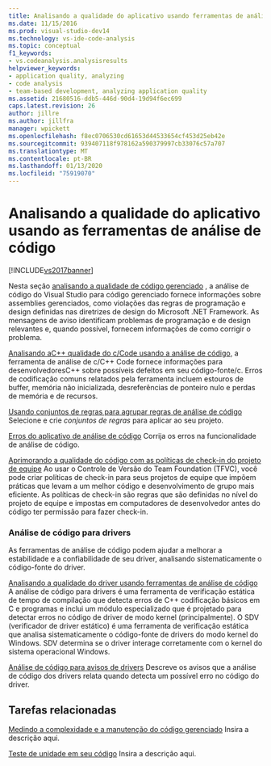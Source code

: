```yaml
---
title: Analisando a qualidade do aplicativo usando ferramentas de análise de código | Microsoft Docs
ms.date: 11/15/2016
ms.prod: visual-studio-dev14
ms.technology: vs-ide-code-analysis
ms.topic: conceptual
f1_keywords:
- vs.codeanalysis.analysisresults
helpviewer_keywords:
- application quality, analyzing
- code analysis
- team-based development, analyzing application quality
ms.assetid: 21680516-ddb5-446d-90d4-19d94f6ec699
caps.latest.revision: 26
author: jillre
ms.author: jillfra
manager: wpickett
ms.openlocfilehash: f8ec0706530cd61653d44533654cf453d25eb42e
ms.sourcegitcommit: 939407118f978162a590379997cb33076c57a707
ms.translationtype: MT
ms.contentlocale: pt-BR
ms.lasthandoff: 01/13/2020
ms.locfileid: "75919070"
---
```

# <a name="analyzing-application-quality-by-using-code-analysis-tools"></a>Analisando a qualidade do aplicativo usando as ferramentas de análise de código
[!INCLUDE[vs2017banner](../includes/vs2017banner.md)]

Nesta seção [analisando a qualidade de código gerenciado](../code-quality/analyzing-managed-code-quality-by-using-code-analysis.md) , a análise de código do Visual Studio para código gerenciado fornece informações sobre assemblies gerenciados, como violações das regras de programação e design definidas nas diretrizes de design do Microsoft .NET Framework. As mensagens de aviso identificam problemas de programação e de design relevantes e, quando possível, fornecem informações de como corrigir o problema.

 [Analisando aC++ qualidade do c/Code usando a análise de código,](../code-quality/analyzing-c-cpp-code-quality-by-using-code-analysis.md) a ferramenta de análise de c/C++ Code fornece informações para desenvolvedoresC++ sobre possíveis defeitos em seu código-fonte/c. Erros de codificação comuns relatados pela ferramenta incluem estouros de buffer, memória não inicializada, desreferências de ponteiro nulo e perdas de memória e de recursos.

 [Usando conjuntos de regras para agrupar regras de análise de código](../code-quality/using-rule-sets-to-group-code-analysis-rules.md) Selecione e crie *conjuntos de regras* para aplicar ao seu projeto.

 [Erros do aplicativo de análise de código](../code-quality/code-analysis-application-errors.md) Corrija os erros na funcionalidade de análise de código.

 [Aprimorando a qualidade do código com as políticas de check-in do projeto de equipe](../code-quality/enhancing-code-quality-with-team-project-check-in-policies.md) Ao usar o Controle de Versão do Team Foundation (TFVC), você pode criar políticas de check-in para seus projetos de equipe que impõem práticas que levam a um melhor código e desenvolvimento de grupo mais eficiente. As políticas de check-in são regras que são definidas no nível do projeto de equipe e impostas em computadores de desenvolvedor antes do código ter permissão para fazer check-in.

### <a name="code-analysis-for-drivers"></a>Análise de código para drivers
 As ferramentas de análise de código podem ajudar a melhorar a estabilidade e a confiabilidade de seu driver, analisando sistematicamente o código-fonte do driver.

 [Analisando a qualidade do driver usando ferramentas de análise de código](/windows-hardware/drivers/devtest/tools-for-verifying-drivers) A análise de código para drivers é uma ferramenta de verificação estática de tempo de compilação que detecta erros de C++ codificação básicos em C e programas e inclui um módulo especializado que é projetado para detectar erros no código de driver de modo kernel (principalmente). O SDV (verificador de driver estático) é uma ferramenta de verificação estática que analisa sistematicamente o código-fonte de drivers do modo kernel do Windows. SDV determina se o driver interage corretamente com o kernel do sistema operacional Windows.

 [Análise de código para avisos de drivers](/windows-hardware/drivers/devtest/prefast-for-drivers-warnings) Descreve os avisos que a análise de código dos drivers relata quando detecta um possível erro no código do driver.

## <a name="related-tasks"></a>Tarefas relacionadas
 [Medindo a complexidade e a manutenção do código gerenciado](../code-quality/measuring-complexity-and-maintainability-of-managed-code.md) Insira a descrição aqui.

 [Teste de unidade em seu código](../test/unit-test-your-code.md) Insira a descrição aqui.
